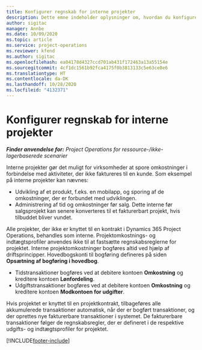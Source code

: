 ```yaml
---
title: Konfigurer regnskab for interne projekter
description: Dette emne indeholder oplysninger om, hvordan du konfigurerer regnskabspraksis for interne projekter i Project Operations.
author: sigitac
manager: Annbe
ms.date: 10/09/2020
ms.topic: article
ms.service: project-operations
ms.reviewer: kfend
ms.author: sigitac
ms.openlocfilehash: ea04178d4327ccd701ab431f172463a13a55154e
ms.sourcegitcommit: 4cf1dc1561b92fca4175f0b3813133c5e63ce8e6
ms.translationtype: HT
ms.contentlocale: da-DK
ms.lasthandoff: 10/28/2020
ms.locfileid: "4132371"
---
```

# <a name="configure-accounting-for-internal-projects"></a>Konfigurer regnskab for interne projekter

_**Finder anvendelse for:** Project Operations for ressource-/ikke-lagerbaserede scenarier_

Interne projekter gør det muligt for virksomheder at spore omkostninger i forbindelse med aktiviteter, der ikke faktureres til en kunde. Som eksempel på interne projekter kan nævnes:

- Udvikling af et produkt, f.eks. en mobilapp, og sporing af de omkostninger, der er forbundet med udviklingen.
- Administrering af tid og omkostninger før salg. Dette interne før salgsprojekt kan senere konverteres til et fakturerbart projekt, hvis tilbuddet bliver vundet.

Alle projekter, der ikke er knyttet til en kontrakt i Dynamics 365 Project Operations, behandles som interne. Projektomkostnings- og indtægtsprofiler anvendes ikke til at fastsætte regnskabsreglerne for projektet. Interne projektomkostninger bogføres altid ved hjælp af driftsprincipper. Hovedbogskonti til bogføring defineres på siden **Opsætning af bogføring i hovedbog**.

- Tidstransaktioner bogføres ved at debitere kontoen **Omkostning** og kreditere kontoen **Lønfordeling**.
- Udgiftstransaktioner bogføres ved at debitere kontoen **Omkostning** og kreditere kontoen **Modkontoen for udgifter**.

Hvis projektet er knyttet til en projektkontrakt, tilbageføres alle akkumulerede transaktioner automatisk, når der er bogført transaktioner, og der oprettes nye fakturerbare transaktioner i systemet. De fakturerbare transaktioner følger de regnskabsregler, der er defineret i de respektive udgifts- og indtægtsprofiler for projektet.




[!INCLUDE[footer-include](../includes/footer-banner.md)]